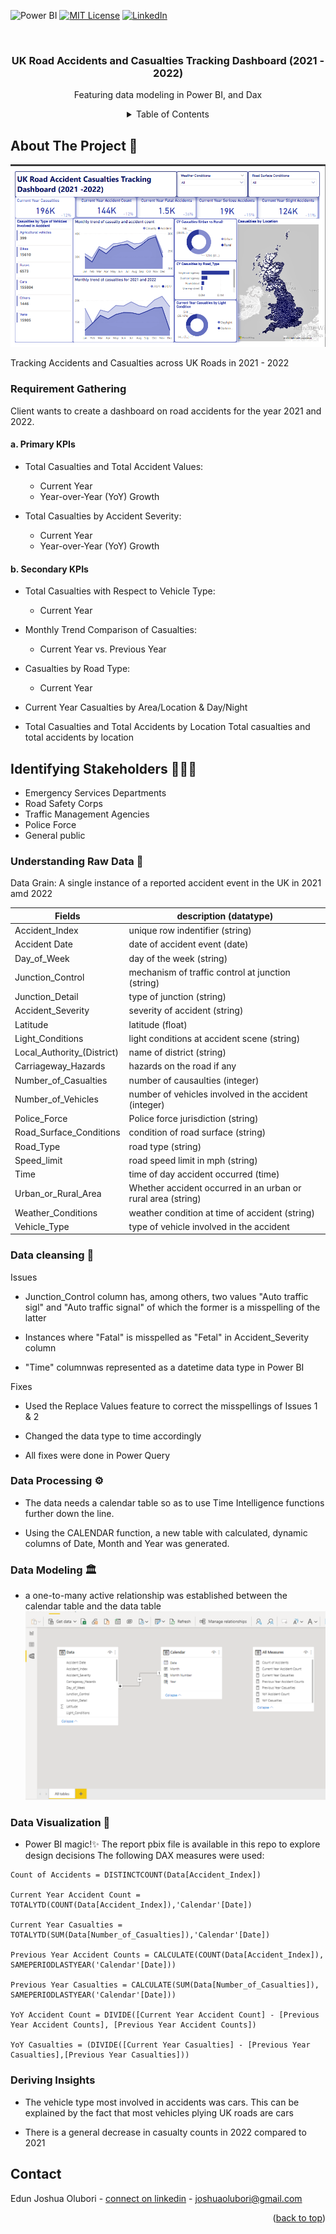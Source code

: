 
<!-- Improved compatibility of back to top link: See: https://github.com/othneildrew/Best-README-Template/pull/73 -->
<a name="readme-top"></a>
<!--
*** Thanks for checking out the Best-README-Template. If you have a suggestion
*** that would make this better, please fork the repo and create a pull request
*** or simply open an issue with the tag "enhancement".
*** Don't forget to give the project a star!
*** Thanks again! Now go create something AMAZING! :D
-->


![Power BI](https://img.shields.io/static/v1?style=for-the-badge&message=Power+BI&color=222222&logo=Power+BI&logoColor=F2C811&label=)
[![MIT License][license-shield]][license-url]
[![LinkedIn][linkedin-shield]][linkedin-url]

[license-shield]: https://img.shields.io/github/license/othneildrew/Best-README-Template.svg?style=for-the-badge
[license-url]: https://github.com/JoshuaOlubori/UK-Road-Accident-Casualties/blob/f47c7d604613183d31617d101d14ef5c96503f1d/LICENSE.txt
[linkedin-shield]: https://img.shields.io/badge/-LinkedIn-black.svg?style=for-the-badge&logo=linkedin&colorB=555
[linkedin-url]: https://linkedin.com/in/joshua-edun


<!-- PROJECT LOGO -->
<br />
<div align="center">

  <h3 align="center">UK Road Accidents and Casualties Tracking Dashboard (2021 - 2022)</h3>

  <p align="center">
    Featuring data modeling in Power BI, 
    and Dax <br />



<!-- TABLE OF CONTENTS -->
<details>
  <summary>Table of Contents</summary>
  <ul>
    <li><a href="#requirement">Requirement gathering</a></li>
        <li><a href="#stakeholders">Identifying stakeholders</a></li>
        <li> <a href="#raw-data">Understanding raw data</a></li>
        <li><a href="#data-cleansing">Data cleansing </a></li>
        <li><a href="#data-processing">Data processing</a></li> 
<li><a href="#modeling">Data modeling</a></li>
   <li><a href="#visualization">Data visualization</a></li> 
    <li><a href="#insights">Insights</a></li>
    <li><a href="#contact">Contact</a></li>
  </ul>
</details>


<div align="left">
<!-- ABOUT THE PROJECT -->
  
## About The Project 🍪 

![Dashboard](https://github.com/JoshuaOlubori/UK-Road-Accident-Casualties/blob/ddb49a64610e84d36ded41d2096050e7a2f3c183/report.png)

Tracking Accidents and Casualties across UK Roads in 2021 - 2022
<a name="requirement"/>
### Requirement Gathering

Client wants to create a dashboard on road accidents for the year 2021 and 2022.

#### a. Primary KPIs
- Total Casualties and Total Accident Values:
  - Current Year
  - Year-over-Year (YoY) Growth

- Total Casualties by Accident Severity:
  - Current Year
  - Year-over-Year (YoY) Growth

#### b. Secondary KPIs
- Total Casualties with Respect to Vehicle Type:
  - Current Year

- Monthly Trend Comparison of Casualties:
  - Current Year vs. Previous Year

- Casualties by Road Type:
  - Current Year

- Current Year Casualties by Area/Location & Day/Night

- Total Casualties and Total Accidents by Location
Total casualties and total accidents by location

<!-- -->
  <a name="stakeholders"/>
  
## Identifying Stakeholders 🧑🏽‍💼

- Emergency Services Departments
- Road Safety Corps
- Traffic Management Agencies
- Police Force
- General public
  
<a name="raw-data"/>
  
### Understanding Raw Data 🥩
  
Data Grain: A single instance of a reported accident event in the UK in 2021 amd 2022

| Fields | description (datatype) |
| ------------- | ------------- |
| Accident_Index  | unique row indentifier (string)  |
| Accident Date  | date of accident event (date)  |
| Day_of_Week  | day of the week (string)  |
| Junction_Control  | mechanism of traffic control at junction (string)  |
| Junction_Detail  | type of junction (string)  |
| Accident_Severity  | severity of accident (string)  |
| Latitude  | latitude (float)  |
| Light_Conditions  | light conditions at accident scene (string)  |
| Local_Authority_(District)  | name of district (string)  |
| Carriageway_Hazards  | hazards on the road if any  |
| Number_of_Casualties  | number of causaulties (integer)  |
| Number_of_Vehicles  | number of vehicles involved in the accident (integer)  |
| Police_Force  | Police force jurisdiction (string) |
| Road_Surface_Conditions  | condition of road surface (string)  |
| Road_Type  | road type (string) |
| Speed_limit  | road speed limit in mph (string)  |
| Time  | time of day accident occurred (time)|
| Urban_or_Rural_Area  | Whether accident occurred in an urban or rural area (string)  |
| Weather_Conditions | weather condition at time of accident (string)  |
| Vehicle_Type | type of vehicle involved in the accident  |


  <a name="data-cleansing"/>
  
### Data cleansing 🧹
  
Issues
- Junction_Control column has, among others, two values "Auto traffic sigl" and "Auto traffic signal" of which the former is a misspelling of the latter

- Instances where "Fatal" is misspelled as "Fetal" in Accident_Severity column

- "Time" columnwas represented as a datetime data type in Power BI

Fixes
- Used the Replace Values feature to correct the misspellings of Issues 1 & 2
- Changed the data type to time accordingly
- All fixes were done in Power Query

  <a name="data-processing"/> 
### Data Processing ⚙️

- The data needs a calendar table so as to use Time Intelligence functions further down the line.

- Using the CALENDAR function, a new table with calculated, dynamic columns of Date, Month and Year was generated.

  <a name="modeling"/>
### Data Modeling 🏛 

- a one-to-many active relationship was established between the calendar table and the data table 
![Schema](https://github.com/JoshuaOlubori/UK-Road-Accident-Casualties/blob/5e13ba670d1fef8f97a8643586e15cbc5a55f74e/data-model.png)

  <a name="visualization"/>
### Data Visualization 🎨

- Power BI magic!✨ The report pbix file is available in this repo to explore design decisions
  The following DAX measures were used:
  
```
Count of Accidents = DISTINCTCOUNT(Data[Accident_Index])

Current Year Accident Count = TOTALYTD(COUNT(Data[Accident_Index]),'Calendar'[Date])

Current Year Casualties = TOTALYTD(SUM(Data[Number_of_Casualties]),'Calendar'[Date])

Previous Year Accident Counts = CALCULATE(COUNT(Data[Accident_Index]), SAMEPERIODLASTYEAR('Calendar'[Date]))

Previous Year Casualties = CALCULATE(SUM(Data[Number_of_Casualties]),
SAMEPERIODLASTYEAR('Calendar'[Date]))

YoY Accident Count = DIVIDE([Current Year Accident Count] - [Previous Year Accident Counts], [Previous Year Accident Counts])

YoY Casualties = (DIVIDE([Current Year Casualties] - [Previous Year Casualties],[Previous Year Casualties]))
```
  
  <a name="insights"/>
  
### Deriving Insights

- The vehicle type most involved in accidents was cars. This can be explained by the fact that most vehicles plying UK roads are cars

- There is a general decrease in casualty counts in 2022 compared to 2021
 

<!-- CONTACT  ☎️ -->

  <a name="contact"/>
  
## Contact

Edun Joshua Olubori - [connect on linkedin](https://www.linkedin.com/in/joshua-edun) - joshuaolubori@gmail.com

<p align="right">(<a href="#readme-top">back to top</a>)</p>



